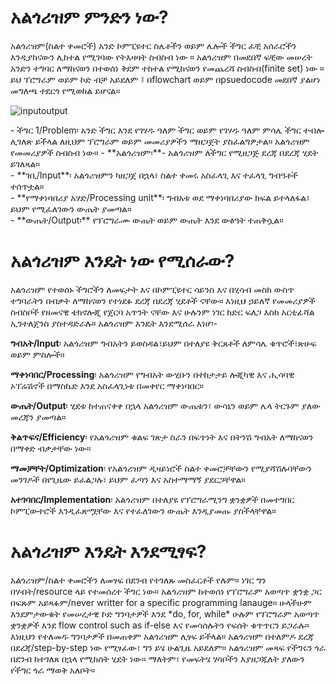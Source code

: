 
<h1>አልጎሪዝም ምንድን ነው?</h1>
<p>

አልጎሪዝም(ስልተ ቀመሮች) አንድ ኮምፒዩተር ስሌቶችን ወይም ሌሎች ችግር ፈቺ አሰራሮችን እንዲያከናውን ሊከተል የሚገባው የትእዛዛት ስብስብ ነው ። አልጎሪዝም በመደበኛ ፍቺው መሠረት አንድን ተግባር ለማከናወን በተወሰነ ቅደም ተከተል የሚከናወን የመጨረሻ ስብስብ(finite set) ነው ። ይህ ፕሮግራም ወይም ኮድ ብቻ አይደለም ፤ በflowchart ወይም በpsuedocode መደበኛ ያልሆነ መግለጫ ተደርጎ የሚወከል ይሆናል።
</p>


![inputoutput](https://github.com/HenokB/Algorithms-in-Amharic/assets/46082799/1a0780b3-2e0a-4489-89b7-7f8825d9e929)


<p>
- ችግር 1/Problem፡ አንድ ችግር እንደ የገሃዱ ዓለም ችግር ወይም የገሃዱ ዓለም ምሳሌ ችግር ተብሎ ሊገለጽ ይችላል ለዚህም ፕሮግራም ወይም መመሪያዎችን ማዘጋጀት ያስፈልግዎታል። አልጎሪዝም የመመሪያዎች ስብስብ ነው።
- **አልጎሪዝም፡**- አልጎሪዝም ለችግር የሚዘጋጅ ደረጃ በደረጃ ሂደት ይገለጻል። </br>
- **ገቢ/Input**፡ አልጎሪዝምን ካዘጋጀ በኋላ፣ ስልተ ቀመሩ አስፈላጊ እና ተፈላጊ ግብዓቶች ተሰጥቷል።</br>
- **የማቀነባበሪያ አሃድ/Processing unit**፡ ግብአቱ ወደ ማቀነባበሪያው ክፍል ይተላለፋል፣ ይህም የሚፈለገውን ውጤት ያመጣል።</br>
- **ውጤት/Output፡** የፕሮግራሙ ውጤት ወይም ውጤት እንደ ውፅዓት ተጠቅሷል።</br>
</p>


<h1>አልጎሪዝም እንዴት ነው የሚሰራው?</h1>
<p>
አልጎሪዝም የተወሰኑ ችግሮችን ለመፍታት እና በኮምፒዩተር ሳይንስ እና በሂሳብ መስክ ውስጥ ተግባራትን በብቃት ለማከናወን የተነደፉ ደረጃ በደረጃ ሂደቶች ናቸው። እነዚህ ኃይለኛ የመመሪያዎች ስብስቦች የዘመናዊ ቴክኖሎጂ የጀርባ አጥንት ናቸው እና ሁሉንም ነገር ከድር ፍለጋ እስከ አርቲፊሻል ኢንተለጀንስ ያስተዳድራሉ። አልጎሪዝም እንዴት እንደሚሰራ እነሆ፡-

**ግብአት/Input**፡ አልጎሪዝም ግብአትን ይወስዳል፣ይህም በተለያዩ ቅርጸቶች ለምሳሌ ቁጥሮች፣ጽሁፍ ወይም ምስሎች።

**ማቀነባበር/Processing**፡ አልጎሪዝም የግብአት ውሂቡን በተከታታይ ሎጂካዊ እና ሒሳባዊ ኦፕሬሽኖች በማስኬድ እንደ አስፈላጊነቱ በመቀየር ማቀነባበር።

**ውጤት/Output**፡ ሂደቱ ከተጠናቀቀ በኋላ አልጎሪዝም ውጤቱን፣ ውሳኔን ወይም ሌላ ትርጉም ያለው መረጃን ያመጣል።

**ቅልጥፍና/Efficiency**፡ የአልጎሪዝም ቁልፍ ገጽታ ስራን በፍጥነት እና በትንሽ ግብአት ለማከናወን በማቀድ ብቃታቸው ነው።

**ማመቻቸት/Optimization**፡ የአልጎሪዝም ዲዛይነሮች ስልተ ቀመሮቻቸውን የሚያሻሽሉባቸውን መንገዶች በየጊዜው ይፈልጋሉ፣ ይህም ፈጣን እና አስተማማኝ ያደርጋቸዋል።

**አተገባበር/Implementation**፡ አልጎሪዝም በተለያዩ የፕሮግራሚንግ ቋንቋዎች በመተግበር ኮምፒውተሮች እንዲፈጽሟቸው እና የተፈለገውን ውጤት እንዲያመጡ ያስችላቸዋል።
</p>

<h1>አልጎሪዝም እንዴት እንደሚፃፍ?</h1>

<p>
አልጎሪዝም/ስልተ ቀመሮችን ለመፃፍ በደንብ የተገለጹ መስፈርቶች የሉም። ነገር ግን በሃብት/resource ላይ የተመሰረተ ችግር ነው። አልጎሪዝም ከተወሰነ የፕሮግራም አወጣጥ ቋንቋ ጋር በፍጹም አይጻፉም/never writter for a specific programming lanauge።
ሁላችሁም እንደምታውቁት የመሠረታዊ ኮድ ግንባታዎች እንደ *do, for, while* ሁሉም የፕሮግራም አወጣጥ ቋንቋዎች እንደ flow control such as if-else እና የመሳሰሉትን የፍሰት ቁጥጥርን ይጋራሉ። እነዚህን የተለመዱ ግንባታዎች በመጠቀም አልጎሪዝም ሊፃፍ ይችላል።
አልጎሪዝም በተለምዶ ደረጃ በደረጃ/step-by-step ነው የሚፃፈው፣ ግን ይሄ ሁልጊዜ አይደለም። አልጎሪዝም መጻፍ የችግሩን ጎራ በደንብ ከተገለጸ በኋላ የሚከሰት ሂደት ነው። ማለትም፣ የመፍትሄ ሃሳቦችን እያዘጋጁለት ያለውን የችግር ጎራ ማወቅ አለቦት።
</p>
